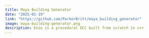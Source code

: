 ```yaml
---
title: Maya Building Generator
date: "2025-01-19"
link: "https://github.com/ParkerBritt/maya_building_generator"
image: maya-building-generator.png
description: Enzo is a procedural DCC built from scratch in c++
---
```

